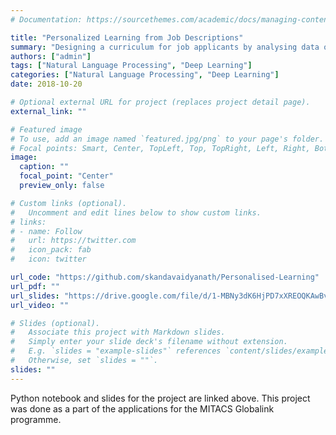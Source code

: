 ```yaml
---
# Documentation: https://sourcethemes.com/academic/docs/managing-content/

title: "Personalized Learning from Job Descriptions"
summary: "Designing a curriculum for job applicants by analysing data on job descriptions. Assignment done for the [MITACS Globalink programme](https://www.mitacs.ca/en/programs/globalink)"
authors: ["admin"]
tags: ["Natural Language Processing", "Deep Learning"]
categories: ["Natural Language Processing", "Deep Learning"]
date: 2018-10-20

# Optional external URL for project (replaces project detail page).
external_link: ""

# Featured image
# To use, add an image named `featured.jpg/png` to your page's folder.
# Focal points: Smart, Center, TopLeft, Top, TopRight, Left, Right, BottomLeft, Bottom, BottomRight.
image:
  caption: ""
  focal_point: "Center"
  preview_only: false

# Custom links (optional).
#   Uncomment and edit lines below to show custom links.
# links:
# - name: Follow
#   url: https://twitter.com
#   icon_pack: fab
#   icon: twitter

url_code: "https://github.com/skandavaidyanath/Personalised-Learning"
url_pdf: ""
url_slides: "https://drive.google.com/file/d/1-MBNy3dK6HjPD7xXREOQKAwBvvdKOzVG/view?usp=sharing"
url_video: ""

# Slides (optional).
#   Associate this project with Markdown slides.
#   Simply enter your slide deck's filename without extension.
#   E.g. `slides = "example-slides"` references `content/slides/example-slides.md`.
#   Otherwise, set `slides = ""`.
slides: ""
---
```

Python notebook and slides for the project are linked above. This project was done as a part of the applications for the MITACS Globalink programme.
